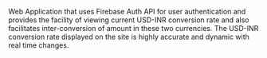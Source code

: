 Web Application that uses Firebase Auth API for user authentication and provides the facility of viewing 
current USD-INR conversion rate and also facilitates inter-conversion of amount in these two currencies.
The USD-INR conversion rate displayed on the site is highly accurate and dynamic with real time changes.